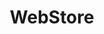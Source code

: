 ---
title: WebStore
description: Angular/Boostrap WebStore pour ERP iDempiere
status: featured
link: 
imageUrl: /assets/images/projects/idempiere-webstore.png
---